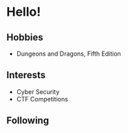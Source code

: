 # Hello!

## Hobbies

* Dungeons and Dragons, Fifth Edition

## Interests

* Cyber Security
* CTF Competitions

## Following

